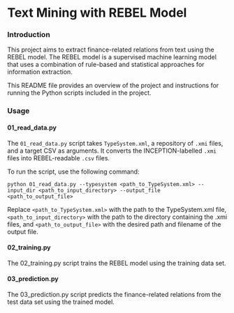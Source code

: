 # Text Mining with REBEL Model

### Introduction
This project aims to extract finance-related relations from text using the REBEL model. The REBEL model is a supervised machine learning model that uses a combination of rule-based and statistical approaches for information extraction.

This README file provides an overview of the project and instructions for running the Python scripts included in the project.

### Usage
#### 01_read_data.py
The `01_read_data.py` script takes `TypeSystem.xml`, a repository of `.xmi` files, and a target CSV as arguments. It converts the INCEPTION-labelled `.xmi` files into REBEL-readable `.csv` files.

To run the script, use the following command:

```console
python 01_read_data.py --typesystem <path_to_TypeSystem.xml> --input_dir <path_to_input_directory> --output_file <path_to_output_file>
```

Replace `<path_to_TypeSystem.xml>` with the path to the TypeSystem.xml file, `<path_to_input_directory>` with the path to the directory containing the .xmi files, and `<path_to_output_file>` with the desired path and filename of the output file.

#### 02_training.py

The 02_training.py script trains the REBEL model using the training data set.

#### 03_prediction.py

The 03_prediction.py script predicts the finance-related relations from the test data set using the trained model.